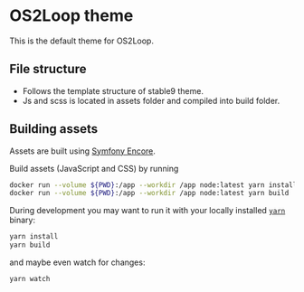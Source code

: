 # OS2Loop theme

This is the default theme for OS2Loop.

## File structure

- Follows the template structure of stable9 theme.
- Js and scss is located in assets folder and compiled into build folder.

## Building assets

Assets are built using [Symfony
Encore](https://symfony.com/doc/current/frontend/encore/installation.html#installing-encore-in-non-symfony-applications).

Build assets (JavaScript and CSS) by running

```sh
docker run --volume ${PWD}:/app --workdir /app node:latest yarn install
docker run --volume ${PWD}:/app --workdir /app node:latest yarn build
```

During development you may want to run it with your locally installed
[`yarn`](https://classic.yarnpkg.com/en/docs/install/) binary:

```sh
yarn install
yarn build
```

and maybe even watch for changes:

```sh
yarn watch
```
